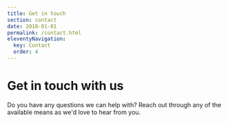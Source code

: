 ```yaml
---
title: Get in touch
section: contact
date: 2018-01-01
permalink: /contact.html
eleventyNavigation:
  key: Contact
  order: 4
---
```

# Get in touch with us

Do you have any questions we can help with?
Reach out through any of the available
means as we'd love to hear from you.
